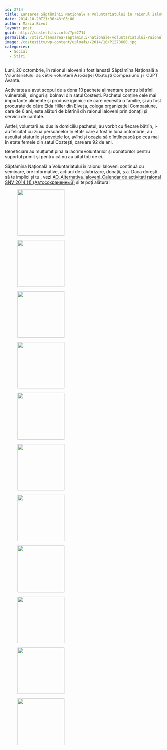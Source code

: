 ```yaml
---
id: 2714
title: Lansarea Săptămînii Naționale a Voluntariatului în raionul Ialoveni
date: 2014-10-20T21:36:43+03:00
author: Maria Bivol
layout: post
guid: http://costestitv.info/?p=2714
permalink: /stiri/lansarea-saptaminii-nationale-voluntariatului-raionul-ialoveni/
image: /costestitv/wp-content/uploads//2014/10/P1270680.jpg
categories:
  - Social
  - Știri
---
```

Luni, 20 octombrie, în raionul Ialoveni a fost lansată Săptămîna Națională a Voluntariatului de către voluntarii Asociației Obștești Compasiune și  CSPT Avante.

Activitatea a avut scopul de a dona 10 pachete alimentare pentru bătrînii vulnerabili,  singuri și bolnavi din satul Costești. Pachetul conține cele mai importante alimente și produse igienice de care necesită o familie, și au fost procurate de către Elda Hiller din Elveția, colega organizației Compasiune, care de 6 ani, este alături de bătrînii din raionul Ialoveni prin donații și servicii de caritate.<!--more-->

Astfel, voluntarii au dus la domiciliu pachetul, au vorbit cu fiecare bătrîn, i-au felicitat cu ziua persoanelor în etate care a fost în luna octombrie, au ascultat sfaturile și povețele lor, avînd și ocazia să o întîlnească pe cea mai în etate femeie din satul Costești, care are 92 de ani.

Beneficiarii au mulțumit pînă la lacrimi voluntarilor și donatorilor pentru suportul primit și pentru că nu au uitat toți de ei.

Săptămîna Națională a Voluntariatului în raionul Ialoveni continuă cu seminare, ore informative, acțiuni de salubrizare, donații, ș.a. Daca dorești să te implici și tu , vezi [AO\_Alternativa\_Ialoveni_Calendar de activitati raional SNV 2014 (1) (Автосохраненный)](/costestitv/wp-content/uploads//2014/10/AO_Alternativa_Ialoveni_Calendar-de-activitati-raional-SNV-2014-1-Автосохраненный.docx) și te poți alătura!

<div id='gallery-9' class='gallery galleryid-2714 gallery-columns-3 gallery-size-thumbnail'>
  <figure class='gallery-item'> 
  
  <div class='gallery-icon landscape'>
    <a href='http://costestitv.ddev.local/costestitv/wp-content/uploads//2014/10/ajutor_batrini.jpg'><img width="150" height="150" src="http://costestitv.ddev.local/costestitv/wp-content/uploads//2014/10/ajutor_batrini-150x150.jpg" class="attachment-thumbnail size-thumbnail" alt="" /></a>
  </div></figure><figure class='gallery-item'> 
  
  <div class='gallery-icon landscape'>
    <a href='http://costestitv.ddev.local/costestitv/wp-content/uploads//2014/10/batrini_20.jpg'><img width="150" height="150" src="http://costestitv.ddev.local/costestitv/wp-content/uploads//2014/10/batrini_20-150x150.jpg" class="attachment-thumbnail size-thumbnail" alt="" /></a>
  </div></figure><figure class='gallery-item'> 
  
  <div class='gallery-icon landscape'>
    <a href='http://costestitv.ddev.local/costestitv/wp-content/uploads//2014/10/batrini_201.jpg'><img width="150" height="150" src="http://costestitv.ddev.local/costestitv/wp-content/uploads//2014/10/batrini_201-150x150.jpg" class="attachment-thumbnail size-thumbnail" alt="" /></a>
  </div></figure><figure class='gallery-item'> 
  
  <div class='gallery-icon landscape'>
    <a href='http://costestitv.ddev.local/costestitv/wp-content/uploads//2014/10/batrini_203.jpg'><img width="150" height="150" src="http://costestitv.ddev.local/costestitv/wp-content/uploads//2014/10/batrini_203-150x150.jpg" class="attachment-thumbnail size-thumbnail" alt="" /></a>
  </div></figure><figure class='gallery-item'> 
  
  <div class='gallery-icon landscape'>
    <a href='http://costestitv.ddev.local/costestitv/wp-content/uploads//2014/10/cea-mai-in-virsta-femeie.jpg'><img width="150" height="150" src="http://costestitv.ddev.local/costestitv/wp-content/uploads//2014/10/cea-mai-in-virsta-femeie-150x150.jpg" class="attachment-thumbnail size-thumbnail" alt="" /></a>
  </div></figure><figure class='gallery-item'> 
  
  <div class='gallery-icon landscape'>
    <a href='http://costestitv.ddev.local/costestitv/wp-content/uploads//2014/10/mos-cozma.jpg'><img width="150" height="150" src="http://costestitv.ddev.local/costestitv/wp-content/uploads//2014/10/mos-cozma-150x150.jpg" class="attachment-thumbnail size-thumbnail" alt="" /></a>
  </div></figure><figure class='gallery-item'> 
  
  <div class='gallery-icon landscape'>
    <a href='http://costestitv.ddev.local/costestitv/wp-content/uploads//2014/10/P1270645.jpg'><img width="150" height="150" src="http://costestitv.ddev.local/costestitv/wp-content/uploads//2014/10/P1270645-150x150.jpg" class="attachment-thumbnail size-thumbnail" alt="" /></a>
  </div></figure><figure class='gallery-item'> 
  
  <div class='gallery-icon landscape'>
    <a href='http://costestitv.ddev.local/costestitv/wp-content/uploads//2014/10/P1270653.jpg'><img width="150" height="150" src="http://costestitv.ddev.local/costestitv/wp-content/uploads//2014/10/P1270653-150x150.jpg" class="attachment-thumbnail size-thumbnail" alt="" /></a>
  </div></figure><figure class='gallery-item'> 
  
  <div class='gallery-icon landscape'>
    <a href='http://costestitv.ddev.local/costestitv/wp-content/uploads//2014/10/P1270690.jpg'><img width="150" height="150" src="http://costestitv.ddev.local/costestitv/wp-content/uploads//2014/10/P1270690-150x150.jpg" class="attachment-thumbnail size-thumbnail" alt="" /></a>
  </div></figure><figure class='gallery-item'> 
  
  <div class='gallery-icon landscape'>
    <a href='http://costestitv.ddev.local/costestitv/wp-content/uploads//2014/10/P1270717.jpg'><img width="150" height="150" src="http://costestitv.ddev.local/costestitv/wp-content/uploads//2014/10/P1270717-150x150.jpg" class="attachment-thumbnail size-thumbnail" alt="" /></a>
  </div></figure><figure class='gallery-item'> 
  
  <div class='gallery-icon landscape'>
    <a href='http://costestitv.ddev.local/costestitv/wp-content/uploads//2014/10/voluntarii.jpg'><img width="150" height="150" src="http://costestitv.ddev.local/costestitv/wp-content/uploads//2014/10/voluntarii-150x150.jpg" class="attachment-thumbnail size-thumbnail" alt="" /></a>
  </div></figure>
</div>